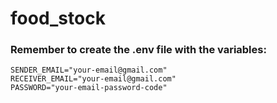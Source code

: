 # food_stock
### Remember to create the .env file with the variables: 
```
SENDER_EMAIL="your-email@gmail.com"
RECEIVER_EMAIL="your-email@gmail.com"
PASSWORD="your-email-password-code"
```
